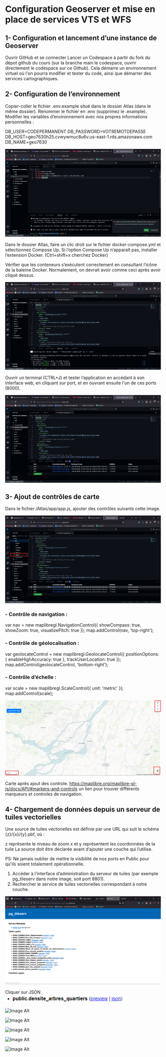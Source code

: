 # Configuration Geoserver et mise en place de services VTS et WFS
## 1- Configuration et lancement d’une instance de Geoserver

Ouvrir GitHub et se connecter
Lancer un Codespace à partir du fork du dépot github du cours (sur la branche main le codespace, ouvrir directement le codespace sur ce Github).
Cela démarre un environnement virtuel où l'on pourra modifier et tester du code, ainsi que démarrer des services cartographiques.

## 2- Configuration de l’environnement

Copier-coller le fichier .env.example situé dans le dossier Atlas (dans le même dossier).
Renommer le fichier en .env (supprimez le .example).
Modifier les variables d’environnement avec nos propres informations personnelles :

DB_USER=CODEPERMANENT
DB_PASSWORD=VOTREMOTDEPASSE
DB_HOST=geo7630h25.cvwywmuc8u6v.us-east-1.rds.amazonaws.com
DB_NAME=geo7630

![Image Alt](https://github.com/Lorry139/geo7630h25/blob/0688b0cf976607345a6641372f250cc7f958c944/Laboratoire%2010/Capture%20d%E2%80%99%C3%A9cran%202025-03-18%20204240.png)

Dans le dossier Atlas, faire un clic droit sur le fichier docker-compose.yml et sélectionnez Compose Up.
Si l’option Compose Up n’apparaît pas, installer l’extension Docker. (Ctrl+shift+x cherchez Docker)

Vérifier que les conteneurs s’exécutent correctement en consultant l’icône de la baleine Docker.
Normalement, on devrait avoir comme ceci après avoir cliqué dessus.

![Image Alt](https://github.com/Lorry139/geo7630h25/blob/0688b0cf976607345a6641372f250cc7f958c944/Laboratoire%2010/Capture%20d%E2%80%99%C3%A9cran%202025-03-18%20204531.png)

Ouvrir un terminal (CTRL+J) et tester l’application en accédant à son interface web, en cliquant sur port, et en ouvrant ensuite l'un de ces ports (8000).

![Image Alt](https://github.com/Lorry139/geo7630h25/blob/0688b0cf976607345a6641372f250cc7f958c944/Laboratoire%2010/Capture%20d%E2%80%99%C3%A9cran%202025-03-18%20204629.png)

## 3- Ajout de contrôles de carte
Dans le fichier /Atlas/app/app.js, ajouter des contrôles suivants cette image.

![Image Alt](https://github.com/Lorry139/geo7630h25/blob/0688b0cf976607345a6641372f250cc7f958c944/Laboratoire%2010/Capture%20d%E2%80%99%C3%A9cran%202025-03-18%20204916.png)

### - Contrôle de navigation : 

var nav = new maplibregl.NavigationControl({
    showCompass: true,
    showZoom: true,
    visualizePitch: true
});
map.addControl(nav, 'top-right');

### - Contrôle de géolocalisation : 

var geolocateControl = new maplibregl.GeolocateControl({
    positionOptions: { enableHighAccuracy: true },
    trackUserLocation: true
});
map.addControl(geolocateControl, 'bottom-right');

### - Contrôle d’échelle :

var scale = new maplibregl.ScaleControl({ unit: 'metric' });
map.addControl(scale);

![Image Alt](https://github.com/Lorry139/geo7630h25/blob/0688b0cf976607345a6641372f250cc7f958c944/Laboratoire%2010/Capture%20d%E2%80%99%C3%A9cran%202025-03-18%20205528.png)

Carte après ajout des controle.
https://maplibre.org/maplibre-gl-js/docs/API/#markers-and-controls un lien pour trouver différents marqueurs et controles de navigation.

## 4- Chargement de données depuis un serveur de tuiles vectorielles
Une source de tuiles vectorielles est définie par une URL qui suit le schéma {z}/{x}/{y}.pbf, où :

z représente le niveau de zoom
x et y représentent les coordonnées de la tuile
La source doit être déclarée avant d’ajouter une couche qui l’utilise.

PS: Ne jamais oublier de mettre la visibilité de nos ports en Public pour qu'ils soient totalement opérationnelle.

1. Accéder à l’interface d’administration du serveur de tuiles (par exemple pg_tileserv dans notre image, soit port 8801).
2. Rechercher le service de tuiles vectorielles correspondant à notre couche.

![Image Alt](https://github.com/Lorry139/geo7630h25/blob/0688b0cf976607345a6641372f250cc7f958c944/Laboratoire%2010/Capture%20d%E2%80%99%C3%A9cran%202025-03-18%20205754.png)

Cliquer sur JSON
![Image Alt](https://github.com/Captain-Oski/GEO7630_H25/raw/main/Laboratoires/Semaine%2010/image.png)

![Image Alt]()

![Image Alt]()

![Image Alt]()

![Image Alt]()

![Image Alt]()
